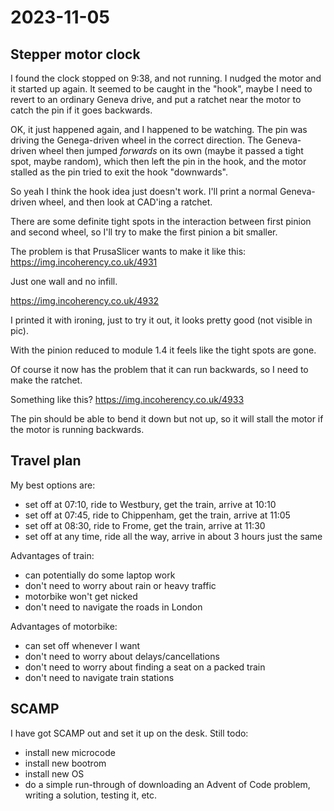 # 2023-11-05

## Stepper motor clock

I found the clock stopped on 9:38, and not running. I nudged the motor
and it started up again. It seemed to be caught in the "hook", maybe I need
to revert to an ordinary Geneva drive, and put a ratchet near the motor
to catch the pin if it goes backwards.

OK, it just happened again, and I happened to be watching. The pin was
driving the Genega-driven wheel in the correct direction. The Geneva-driven
wheel then jumped *forwards* on its own (maybe it passed a tight spot, maybe
random), which then left the pin in the hook, and the motor stalled as the pin
tried to exit the hook "downwards".

So yeah I think the hook idea just doesn't work. I'll print a normal
Geneva-driven wheel, and then look at CAD'ing a ratchet.

There are some definite tight spots in the interaction between first pinion
and second wheel, so I'll try to make the first pinion a bit smaller.

The problem is that PrusaSlicer wants to make it like this: https://img.incoherency.co.uk/4931

Just one wall and no infill.

https://img.incoherency.co.uk/4932

I printed it with ironing, just to try it out, it looks pretty good (not visible in pic).

With the pinion reduced to module 1.4 it feels like the tight spots are gone.

Of course it now has the problem that it can run backwards, so I need to make the ratchet.

Something like this? https://img.incoherency.co.uk/4933

The pin should be able to bend it down but not up, so it will stall the motor if the motor
is running backwards.

## Travel plan

My best options are:

 * set off at 07:10, ride to Westbury, get the train, arrive at 10:10
 * set off at 07:45, ride to Chippenham, get the train, arrive at 11:05
 * set off at 08:30, ride to Frome, get the train, arrive at 11:30
 * set off at any time, ride all the way, arrive in about 3 hours just the same

Advantages of train:

 * can potentially do some laptop work
 * don't need to worry about rain or heavy traffic
 * motorbike won't get nicked
 * don't need to navigate the roads in London

Advantages of motorbike:

 * can set off whenever I want
 * don't need to worry about delays/cancellations
 * don't need to worry about finding a seat on a packed train
 * don't need to navigate train stations

## SCAMP

I have got SCAMP out and set it up on the desk. Still todo:

 * install new microcode
 * install new bootrom
 * install new OS
 * do a simple run-through of downloading an Advent of Code problem, writing a solution, testing it, etc.
